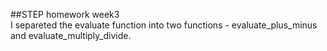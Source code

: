 ##STEP homework week3  
I separeted the evaluate function into two functions - evaluate_plus_minus and evaluate_multiply_divide.

